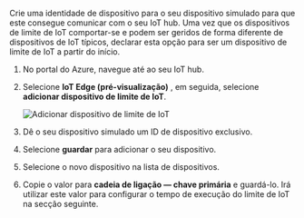 Crie uma identidade de dispositivo para o seu dispositivo simulado para que este consegue comunicar com o seu IoT hub. Uma vez que os dispositivos de limite de IoT comportar-se e podem ser geridos de forma diferente de dispositivos de IoT típicos, declarar esta opção para ser um dispositivo de limite de IoT a partir do início. 

1. No portal do Azure, navegue até ao seu IoT hub.
1. Selecione **IoT Edge (pré-visualização)** , em seguida, selecione **adicionar dispositivo de limite de IoT**.

   ![Adicionar dispositivo de limite de IoT](./media/iot-edge-register-device/add-device.png)

1. Dê o seu dispositivo simulado um ID de dispositivo exclusivo.
1. Selecione **guardar** para adicionar o seu dispositivo.
1. Selecione o novo dispositivo na lista de dispositivos.
1. Copie o valor para **cadeia de ligação — chave primária** e guardá-lo. Irá utilizar este valor para configurar o tempo de execução do limite de IoT na secção seguinte. 

